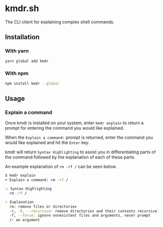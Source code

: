 # kmdr.sh

The CLI client for explaining complex shell commands.

## Installation

### With yarn

```bash
yarn global add kmdr
```

### With npm

```bash
npm install kmdr --global
```

## Usage

### Explain a command

Once kmdr is installed on your system, enter ```kmdr explain``` to return
a prompt for entering the command you would like explained.

When the ```Explain a command:``` prompt is returned, enter the command
you would like explained and hit the ```Enter``` key.

kmdr will return ```Syntax Highlighting``` to assist you in differentiating
parts of the command followed by the explanation of each of these parts.

An example explanation of ```rm -rf /``` can be seen below.

```bash
$ kmdr explain
⌨️ Explain a command: rm -rf /

💥 Syntax Highlighting
  rm -rf /

💡 Explanation
  rm: remove files or directories
  -r, -R, --recursive: remove directories and their contents recursively
  -f, --force: ignore nonexistent files and arguments, never prompt
  /: an argument
```
